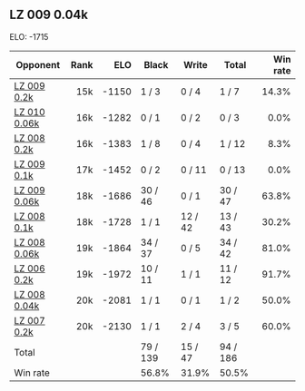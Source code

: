 ## LZ 009 0.04k ##

ELO: -1715

Opponent | Rank | ELO | Black | Write | Total | Win rate
---------|-----:|----:|-------|-------|-------|-------:
[LZ 009 0.2k](LZ%20009%200.2k.md) | 15k | -1150 | 1 / 3 | 0 / 4 | 1 / 7 | 14.3%
[LZ 010 0.06k](LZ%20010%200.06k.md) | 16k | -1282 | 0 / 1 | 0 / 2 | 0 / 3 | 0.0%
[LZ 008 0.2k](LZ%20008%200.2k.md) | 16k | -1383 | 1 / 8 | 0 / 4 | 1 / 12 | 8.3%
[LZ 009 0.1k](LZ%20009%200.1k.md) | 17k | -1452 | 0 / 2 | 0 / 11 | 0 / 13 | 0.0%
[LZ 009 0.06k](LZ%20009%200.06k.md) | 18k | -1686 | 30 / 46 | 0 / 1 | 30 / 47 | 63.8%
[LZ 008 0.1k](LZ%20008%200.1k.md) | 18k | -1728 | 1 / 1 | 12 / 42 | 13 / 43 | 30.2%
[LZ 008 0.06k](LZ%20008%200.06k.md) | 19k | -1864 | 34 / 37 | 0 / 5 | 34 / 42 | 81.0%
[LZ 006 0.2k](LZ%20006%200.2k.md) | 19k | -1972 | 10 / 11 | 1 / 1 | 11 / 12 | 91.7%
[LZ 008 0.04k](LZ%20008%200.04k.md) | 20k | -2081 | 1 / 1 | 0 / 1 | 1 / 2 | 50.0%
[LZ 007 0.2k](LZ%20007%200.2k.md) | 20k | -2130 | 1 / 1 | 2 / 4 | 3 / 5 | 60.0%
Total | | | 79 / 139 | 15 / 47 | 94 / 186 | 
Win rate| | | 56.8% | 31.9% | 50.5% | 
